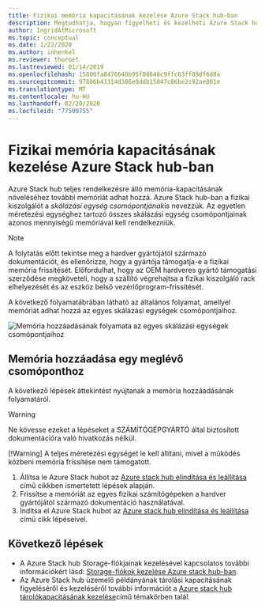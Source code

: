 ```yaml
---
title: Fizikai memória kapacitásának kezelése Azure Stack hub-ban
description: Megtudhatja, hogyan figyelheti és kezelheti Azure Stack hub fizikai memóriáját és kapacitását.
author: IngridAtMicrosoft
ms.topic: conceptual
ms.date: 1/22/2020
ms.author: inhenkel
ms.reviewer: thoroet
ms.lastreviewed: 01/14/2019
ms.openlocfilehash: 15800fa8476640b95f08848c9ffc63ff89df6d0a
ms.sourcegitcommit: 97806b43314d306e0ddb15847c86be2c92ae001e
ms.translationtype: MT
ms.contentlocale: hu-HU
ms.lasthandoff: 02/20/2020
ms.locfileid: "77509755"
---
```

# <a name="manage-physical-memory-capacity-in-azure-stack-hub"></a>Fizikai memória kapacitásának kezelése Azure Stack hub-ban

Azure Stack hub teljes rendelkezésre álló memória-kapacitásának növeléséhez további memóriát adhat hozzá. Azure Stack hub-ban a fizikai kiszolgálót a *skálázási egység csomópontjának*is nevezzük. Az egyetlen méretezési egységhez tartozó összes skálázási egység csomópontjainak azonos mennyiségű memóriával kell rendelkezniük.

> [!note]  
> A folytatás előtt tekintse meg a hardver gyártójától származó dokumentációt, és ellenőrizze, hogy a gyártója támogatja-e a fizikai memória frissítését. Előfordulhat, hogy az OEM hardveres gyártó támogatási szerződése megköveteli, hogy a szállító végrehajtsa a fizikai kiszolgáló rack elhelyezését és az eszköz belső vezérlőprogram-frissítését.

A következő folyamatábrában látható az általános folyamat, amellyel memóriát adhat hozzá az egyes skálázási egységek csomópontjaihoz.

![Memória hozzáadásának folyamata az egyes skálázási egységek csomópontjaihoz](media/azure-stack-manage-storage-physical-capacity/process-to-add-memory-to-scale-unit.png)

## <a name="add-memory-to-an-existing-node"></a>Memória hozzáadása egy meglévő csomóponthoz
A következő lépések áttekintést nyújtanak a memória hozzáadásának folyamatáról.

> [!Warning]
> Ne kövesse ezeket a lépéseket a SZÁMÍTÓGÉPGYÁRTÓ által biztosított dokumentációra való hivatkozás nélkül.
> 
> [!Warning]
> A teljes méretezési egységet le kell állítani, mivel a működés közbeni memória frissítése nem támogatott.

1. Állítsa le Azure Stack hubot az [Azure stack hub elindítása és leállítása](azure-stack-start-and-stop.md) című cikkben ismertetett lépések alapján.
2. Frissítse a memóriát az egyes fizikai számítógépeken a hardver gyártójától származó dokumentáció használatával.
3. Indítsa el Azure Stack hubot az [Azure stack hub elindítása és leállítása](azure-stack-start-and-stop.md) című cikk lépéseivel.

## <a name="next-steps"></a>Következő lépések

 - A Azure Stack hub Storage-fiókjainak kezelésével kapcsolatos további információkért lásd: [Storage-fiókok kezelése Azure stack hub-ban](azure-stack-manage-storage-accounts.md).
 - Az Azure Stack hub üzemelő példányának tárolási kapacitásának figyeléséről és kezeléséről további információt a [Azure stack hub tárolókapacitásának kezelése](azure-stack-manage-storage-shares.md)című témakörben talál.
